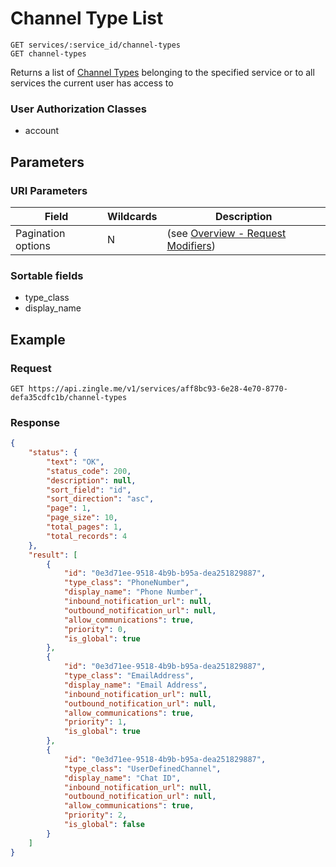 # Channel Type List

    GET services/:service_id/channel-types
    GET channel-types
    
Returns a list of [Channel Types]  belonging to the specified service or to all services the current user has access to

### User Authorization Classes 
* account

## Parameters
### URI Parameters
Field | Wildcards | Description
--- | --- | ---
Pagination options | N | (see [Overview - Request Modifiers][])
### Sortable fields
* type_class
* display_name

## Example
### Request

    GET https://api.zingle.me/v1/services/aff8bc93-6e28-4e70-8770-defa35cdfc1b/channel-types

### Response
``` json
{
    "status": {
        "text": "OK",
        "status_code": 200,
        "description": null,
        "sort_field": "id",
        "sort_direction": "asc",
        "page": 1,
        "page_size": 10,
        "total_pages": 1,
        "total_records": 4
    },
    "result": [
        {
            "id": "0e3d71ee-9518-4b9b-b95a-dea251829887",
            "type_class": "PhoneNumber",
            "display_name": "Phone Number",
            "inbound_notification_url": null,
            "outbound_notification_url": null,
            "allow_communications": true,
            "priority": 0,
            "is_global": true
        },
        {
            "id": "0e3d71ee-9518-4b9b-b95a-dea251829887",
            "type_class": "EmailAddress",
            "display_name": "Email Address",
            "inbound_notification_url": null,
            "outbound_notification_url": null,
            "allow_communications": true,
            "priority": 1,
            "is_global": true
        },    
        {
            "id": "0e3d71ee-9518-4b9b-b95a-dea251829887",
            "type_class": "UserDefinedChannel",
            "display_name": "Chat ID",
            "inbound_notification_url": null,
            "outbound_notification_url": null,
            "allow_communications": true,
            "priority": 2,
            "is_global": false
        }
    ]
}
```

[Overview - Request Modifiers]: /README.md#request-modifiers
[Channel Types]: README.md
